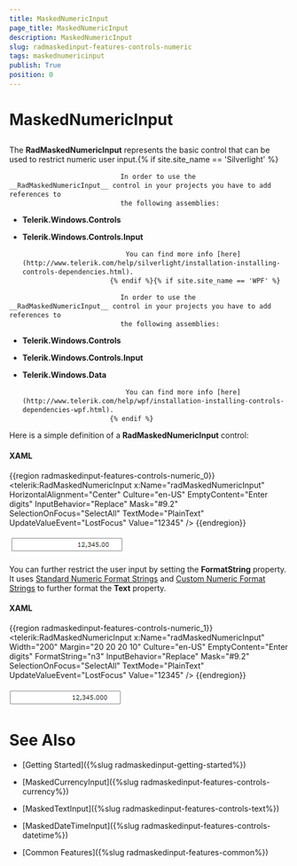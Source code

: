 ```yaml
---
title: MaskedNumericInput
page_title: MaskedNumericInput
description: MaskedNumericInput
slug: radmaskedinput-features-controls-numeric
tags: maskednumericinput
publish: True
position: 0
---
```


# MaskedNumericInput



## 

The __RadMaskedNumericInput__ represents the basic control that can be used to restrict numeric user input.{% if site.site_name == 'Silverlight' %}

>


								In order to use the __RadMaskedNumericInput__ control in your projects you have to add references to
								the following assemblies:
							

* __Telerik.Windows.Controls__

* __Telerik.Windows.Controls.Input__


								You can find more info [here](http://www.telerik.com/help/silverlight/installation-installing-controls-dependencies.html).
							{% endif %}{% if site.site_name == 'WPF' %}

>




								In order to use the __RadMaskedNumericInput__ control in your projects you have to add references to
								the following assemblies:
							

* __Telerik.Windows.Controls__

* __Telerik.Windows.Controls.Input__

* __Telerik.Windows.Data__


								You can find more info [here](http://www.telerik.com/help/wpf/installation-installing-controls-dependencies-wpf.html).
							{% endif %}

Here is a simple definition of a __RadMaskedNumericInput__ control:

#### __XAML__

{{region radmaskedinput-features-controls-numeric_0}}
	        <telerik:RadMaskedNumericInput x:Name="radMaskedNumericInput" 
	                                       HorizontalAlignment="Center"
	                                       Culture="en-US"
	                                       EmptyContent="Enter digits"
	                                       InputBehavior="Replace"
	                                       Mask="#9.2"
	                                       SelectionOnFocus="SelectAll"
	                                       TextMode="PlainText"
	                                       UpdateValueEvent="LostFocus"
	                                       Value="12345" />
	{{endregion}}



![](images/radmaskedinput_numericinput_default.png)

You can further restrict the user input by setting the __FormatString__ property. It uses [Standard Numeric Format Strings](
		  http://msdn.microsoft.com/en-us/library/dwhawy9k.aspx
		) and [Custom Numeric Format Strings](
		  http://msdn.microsoft.com/en-us/library/0c899ak8.aspx
		) to further format the __Text__ property.

#### __XAML__

{{region radmaskedinput-features-controls-numeric_1}}
	        <telerik:RadMaskedNumericInput x:Name="radMaskedNumericInput" 
	                                       Width="200"
	                                       Margin="20 20 20 10"
	                                       Culture="en-US"
	                                       EmptyContent="Enter digits"
	                                       FormatString="n3"
	                                       InputBehavior="Replace"
	                                       Mask="#9.2"
	                                       SelectionOnFocus="SelectAll"
	                                       TextMode="PlainText"
	                                       UpdateValueEvent="LostFocus"
	                                       Value="12345" />
	{{endregion}}



![](images/radmaskedinput_numericinput_formatted.png)

# See Also

 * [Getting Started]({%slug radmaskedinput-getting-started%})

 * [MaskedCurrencyInput]({%slug radmaskedinput-features-controls-currency%})

 * [MaskedTextInput]({%slug radmaskedinput-features-controls-text%})

 * [MaskedDateTimeInput]({%slug radmaskedinput-features-controls-datetime%})

 * [Common Features]({%slug radmaskedinput-features-common%})
